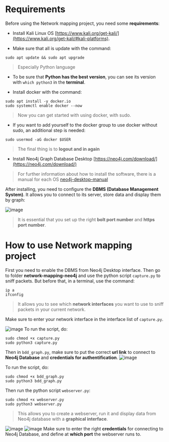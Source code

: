 # Requirements

Before using the Network mapping project, you need some **requirements**:
- Install Kali Linux OS [https://www.kali.org/get-kali/](https://www.kali.org/get-kali/#kali-platforms).

- Make sure that all is update with the command: 
```
sudo apt update && sudo apt upgrade
```
> Especially Python language

- To be sure that **Python has the best version**, you can see its version with `which python3` in the **terminal**.

- Install docker with the command:
```
sudo apt install -y docker.io
sudo systemctl enable docker --now
```
> Now you can get started with using docker, with sudo.

- If you want to add yourself to the docker group to use docker without sudo, an additional step is needed:
```
sudo usermod -aG docker $USER
```
> The final thing is to **logout and in again**

- Install Neo4j Graph Database Desktop [https://neo4j.com/download/](https://neo4j.com/download/)
> For further information about how to install the software, there is a manual for each OS [neo4j-desktop-manual](https://neo4j.com/docs/desktop-manual/current/installation/download-installation/)

After installing, you need to configure the **DBMS (Database Management System)**. It allows you to connect to its server, store data and display them by graph:

![image](https://github.com/Budoheiwa/network-mapping-neo4j/assets/156065416/3e09dba9-857a-4790-976d-ceccffe86fd0)
> It is essential that you set up the right **bolt port number** and **https port number**.

# How to use Network mapping project

First you need to enable the DBMS from Neo4j Desktop interface. Then go to folder **network-mapping-neo4j** and use the python script `capture.py` to sniff packets. But before that, in a terminal, use the command:
```
ip a
ifconfig
```
> It allows you to see which **network interfaces** you want to use to sniff packets in your current network.

Make sure to enter your network interface in the interface list of `capture.py`.

![image](https://github.com/Budoheiwa/network-mapping-neo4j/assets/156065416/6b2b7653-8dac-4e21-a452-67cd720752ac)
To run the script, do:
```
sudo chmod +x capture.py
sudo python3 capture.py
```
Then in `bdd_graph.py`, make sure to put the correct **url link** to connect to **Neo4j Database** and **credentials for authentification**.
![image](https://github.com/Budoheiwa/network-mapping-neo4j/assets/156065416/6bdc4252-c546-40d3-8563-a65d6a1b5c1c)

To run the script, do:
```
sudo chmod +x bdd_graph.py
sudo python3 bdd_graph.py
```
Then run the python script `webserver.py`:
```
sudo chmod +x webserver.py
sudo python3 webserver.py
```
> This allows you to create a webserver, run it and display data from Neo4j database with a **graphical interface**.

![image](https://github.com/Budoheiwa/network-mapping-neo4j/assets/156065416/98d00e68-ae17-4f0e-85c2-4fd2095e2bca)
![image](https://github.com/Budoheiwa/network-mapping-neo4j/assets/156065416/1e3f28c1-0ef6-4aba-8935-de8bc9094a57)
Make sure to enter the right **credentials** for connecting to Neo4j Database, and define at **which port** the webserver runs to. 

